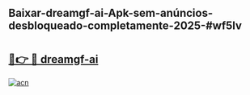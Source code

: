 ## Baixar-dreamgf-ai-Apk-sem-anúncios-desbloqueado-completamente-2025-#wf5lv

# <h2><a href="https://ainizakaria.my?title=dreamgf-ai&ref=20M">🔗👉 🔴 dreamgf-ai</a></h2>

[![acn](https://github.com/user-attachments/assets/0f9c940e-d8b0-45ae-aac7-cd30a18b3e1c)](https://ainizakaria.my?title=dreamgf-ai&ref=20M)

